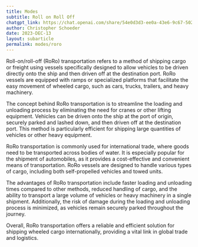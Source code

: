 ```yaml
---
title: Modes
subtitle: Roll on Roll Off
chatgpt_link: https://chat.openai.com/share/54e0d3d3-ee0a-43e6-9c67-502b8e72fe65
author: Christopher Schoeder
date: 2023-DEC-13
layout: subarticle
permalink: modes/roro
---
```


Roll-on/roll-off (RoRo) transportation refers to a method of shipping cargo or freight using vessels specifically designed to allow vehicles to be driven directly onto the ship and then driven off at the destination port. RoRo vessels are equipped with ramps or specialized platforms that facilitate the easy movement of wheeled cargo, such as cars, trucks, trailers, and heavy machinery.

The concept behind RoRo transportation is to streamline the loading and unloading process by eliminating the need for cranes or other lifting equipment. Vehicles can be driven onto the ship at the port of origin, securely parked and lashed down, and then driven off at the destination port. This method is particularly efficient for shipping large quantities of vehicles or other heavy equipment.

RoRo transportation is commonly used for international trade, where goods need to be transported across bodies of water. It is especially popular for the shipment of automobiles, as it provides a cost-effective and convenient means of transportation. RoRo vessels are designed to handle various types of cargo, including both self-propelled vehicles and towed units.

The advantages of RoRo transportation include faster loading and unloading times compared to other methods, reduced handling of cargo, and the ability to transport a large volume of vehicles or heavy machinery in a single shipment. Additionally, the risk of damage during the loading and unloading process is minimized, as vehicles remain securely parked throughout the journey.

Overall, RoRo transportation offers a reliable and efficient solution for shipping wheeled cargo internationally, providing a vital link in global trade and logistics.
